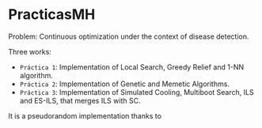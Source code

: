 # PracticasMH

Problem: Continuous optimization under the context of disease detection.

Three works:

- ``Práctica 1``: Implementation of Local Search, Greedy Relief and 1-NN algorithm.
- ``Práctica 2``: Implementation of Genetic and Memetic Algorithms.
- ``Práctica 3``: Implementation of Simulated Cooling, Multiboot Search, ILS and ES-ILS, that merges ILS with SC.

It is a pseudorandom implementation thanks to 
